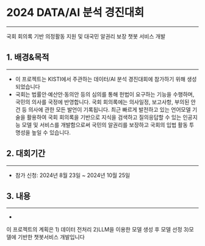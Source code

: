 # 2024 DATA/AI 분석 경진대회
***
국회 회의록 기반 의정활동 지원 및 대국민 알권리 보장 챗봇 서비스 개발



## 1. 배경&목적
***
+ 이 프로젝트는 KISTI에서 주관하는 데이터/AI 분석 경진대회에 참가하기 위해 생성되었습니다
+ 국회는 법률안·예산안·동의안 등의 심의를 통해 헌법이 요구하는 기능을 수행하며, 국민의 의사를 국정에 반영합니다. 국회 회의록에는 의사일정, 보고사항, 부의된 안건 등 의사에 관한 모든 발언이 기록됩니다. 최근 빠르게 발전하고 있는 언어모델 기술을 활용하여 국회 회의록을 기반으로 지식을 검색하고 질의응답할 수 있는 인공지능 모델 및 서비스를 개발함으로써 국민의 알권리를 보장하고 국회의 입법 활동 투명성을 높일 수 있습니다.


## 2. 대회기간
***
+ 참가 신청: 2024년 8월 23일 ~ 2024년 10월 25일


## 3. 내용
***
+
이 프로젝트의 계획은 1) 데이터 전처리 2)LLM을 이용한 모델 생성 후 모델 선정 3)모델에 기반한 챗봇서비스 개발입니다


